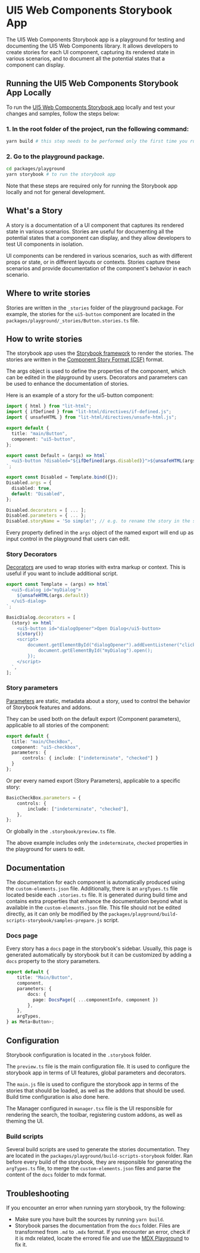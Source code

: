 # UI5 Web Components Storybook App
The UI5 Web Components Storybook app is a playground for testing and documenting the UI5 Web Components library. It allows developers to create stories for each UI component,
capturing its rendered state in various scenarios, and to document all the potential states that a component can display.

## Running the UI5 Web Components Storybook App Locally

To run the [UI5 Web Components Storybook app](https://sap.github.io/ui5-webcomponents/) locally and test your changes and samples, follow the steps below:

### 1. In the root folder of the project, run the following command:

```bash
yarn build # this step needs to be performed only the first time you run the project, to build the project initially
```

### 2. Go to the playground package.
```bash
cd packages/playground
yarn storybook # to run the storybook app
```
Note that these steps are required only for running the Storybook app locally and not for general development.

## What's a Story
A story is a documentation of a UI component that captures its rendered state in various scenarios. Stories are useful for documenting all the potential states that a component can display, and they allow developers to test UI components in isolation.

UI components can be rendered in various scenarios, such as with different props or state, or in different layouts or contexts. Stories capture these scenarios and provide documentation of the component's behavior in each scenario.

## Where to write stories
Stories are written in the `_stories` folder of the playground package. For example, the stories for the `ui5-button` component are located in the `packages/playground/_stories/Button.stories.ts` file.

## How to write stories
The storybook app uses the [Storybook framework](https://storybook.js.org/docs/basics/introduction/) to render the stories. The stories are written in the [Component Story Format (CSF)](https://storybook.js.org/docs/web-components/api/csf) format.

The args object is used to define the properties of the component, which can be edited in the playground by users. Decorators and parameters can be used to enhance the documentation of stories.

Here is an example of a story for the ui5-button component:

```ts
import { html } from "lit-html";
import { ifDefined } from "lit-html/directives/if-defined.js";
import { unsafeHTML } from "lit-html/directives/unsafe-html.js";

export default {
  title: "main/Button",
  component: "ui5-button",
};

export const Default = (args) => html`
  <ui5-button ?disabled="${ifDefined(args.disabled)}">${unsafeHTML(args.default)}</ui5-button>
`;

export const Disabled = Template.bind({});
Disabled.args = {
  disabled: true,
  default: "Disabled",
};

Disabled.decorators = [ ... ];
Disabled.parameters = { ... };
Disabled.storyName = 'So simple!'; // e.g. to rename the story in the sidebar, if not set the name of the const export is used
```

Every property defined in the `args` object of the named export will end up as input control in the playground that users can edit.

### Story Decorators
[Decorators](https://storybook.js.org/docs/web-components/writing-stories/decorators) are used to wrap stories with extra markup or context. This is useful if you want to include additional script.

```ts
export const Template = (args) => html`
  <ui5-dialog id="myDialog">
	${unsafeHTML(args.default)}
  </ui5-dialog>
`;

BasicDialog.decorators = [
  (story) => html`
	<ui5-button id="dialogOpener">Open Dialog</ui5-button>
	${story()}
	<script>
		document.getElementById("dialogOpener").addEventListener("click", () => {
			document.getElementById("myDialog").open();
		});
	</script>
  `,
];
```

### Story parameters
[Parameters](https://storybook.js.org/docs/web-components/writing-stories/parameters) are static, metadata about a story, used to control the behavior of Storybook features and addons. 

They can be used both on the default export (Component parameters), applicable to all stories of the component:

```ts
export default {
  title: "main/CheckBox",
  component: "ui5-checkbox",
  parameters: {
	  controls: { include: ["indeterminate", "checked"] }
  }
};
```

Or per every named export (Story Parameters), applicable to a specific story:

```ts
BasicCheckBox.parameters = {
    controls: {
        include: ["indeterminate", "checked"],
    },
};
```

Or globally in the `.storybook/preview.ts` file.

The above example includes only the `indeterminate`, `checked` properties in the playground for users to edit.


## Documentation
The documentation for each component is automatically produced using the `custom-elements.json` file. Additionally, there is an `argTypes.ts` file located beside each `.stories.ts` file. It is generated during build time and contains extra properties that enhance the documentation beyond what is available in the `custom-elements.json` file. This file should not be edited directly, as it can only be modified by the `packages/playground/build-scripts-storybook/samples-prepare.js` script.

### Docs page
Every story has a `docs` page in the storybook's sidebar. Usually, this page is generated automatically by storybook but it can be customized by adding a `docs` property to the story parameters. 

```ts
export default {
    title: "Main/Button",
    component,
    parameters: {
        docs: {
          page: DocsPage({ ...componentInfo, component })
        },
    },
    argTypes,
} as Meta<Button>;
```

## Configuration
Storybook configuration is located in the `.storybook` folder. 

The `preview.ts` file is the main configuration file. It is used to configure the storybook app in terms of UI features, global parameters and decorators. 

The `main.js` file is used to configure the storybook app in terms of the stories that should be loaded, as well as the addons that should be used. Build time configuration is also done here.

The Manager configured in `manager.tsx` file is the UI responsible for rendering the search, the toolbar, registering custom addons, as well as theming the UI.

### Build scripts
Several build scripts are used to generate the stories documentation. They are located in the `packages/playground/build-scripts-storybook` folder. Ran before every build of the storybook, they are responsible for generating the `argTypes.ts` file, to merge the `custom-elements.json` files and parse the content of the `docs` folder to mdx format.

## Troubleshooting
If you encounter an error when running yarn storybook, try the following:

- Make sure you have built the sources by running `yarn build`.
- Storybook parses the documentation from the `docs` folder. Files are transformed from `.md` to `.mdx` format. If you encounter an error, check if it is mdx related, locate the errored file and use the [MDX Playground](https://mdxjs.com/playground/) to fix it. 